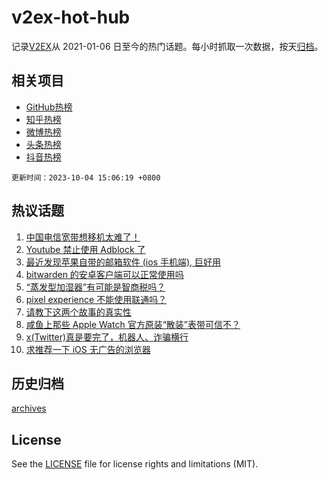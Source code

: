 # v2ex-hot-hub

 记录[V2EX](https://www.v2ex.com/)从 2021-01-06 日至今的热门话题。每小时抓取一次数据，按天[归档](archives)。
 
 ## 相关项目

- [GitHub热榜](https://github.com/lonnyzhang423/github-hot-hub)
- [知乎热榜](https://github.com/lonnyzhang423/zhihu-hot-hub)
- [微博热榜](https://github.com/lonnyzhang423/weibo-hot-hub)
- [头条热榜](https://github.com/lonnyzhang423/toutiao-hot-hub)
- [抖音热榜](https://github.com/lonnyzhang423/douyin-hot-hub)


 `更新时间：2023-10-04 15:06:19 +0800`

## 热议话题

1. [中国电信宽带想移机太难了！](https://www.v2ex.com/t/978753)
1. [Youtube 禁止使用 Adblock 了](https://www.v2ex.com/t/978733)
1. [最近发现苹果自带的邮箱软件 (ios 手机端), 巨好用](https://www.v2ex.com/t/978752)
1. [bitwarden 的安卓客户端可以正常使用吗](https://www.v2ex.com/t/978764)
1. [“蒸发型加湿器”有可能是智商税吗？](https://www.v2ex.com/t/978788)
1. [pixel experience 不能使用联通吗？](https://www.v2ex.com/t/978748)
1. [请教下这两个故事的真实性](https://www.v2ex.com/t/978743)
1. [咸鱼上那些 Apple Watch 官方原装“散装”表带可信不？](https://www.v2ex.com/t/978731)
1. [x(Twitter)真是要完了，机器人、诈骗横行](https://www.v2ex.com/t/978821)
1. [求推荐一下 iOS 无广告的浏览器](https://www.v2ex.com/t/978813)

## 历史归档

[archives](archives)

## License

See the [LICENSE](LICENSE) file for license rights and limitations (MIT).
